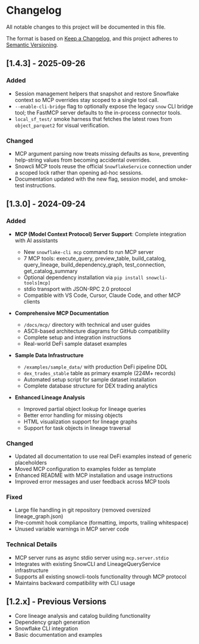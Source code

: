 # Changelog

All notable changes to this project will be documented in this file.

The format is based on [Keep a Changelog](https://keepachangelog.com/en/1.0.0/),
and this project adheres to [Semantic Versioning](https://semver.org/spec/v2.0.0.html).

## [1.4.3] - 2025-09-26

### Added
- Session management helpers that snapshot and restore Snowflake context so MCP
  overrides stay scoped to a single tool call.
- `--enable-cli-bridge` flag to optionally expose the legacy `snow` CLI bridge
  tool; the FastMCP server defaults to the in-process connector tools.
- `local_sf_test/` smoke harness that fetches the latest rows from
  `object_parquet2` for visual verification.

### Changed
- MCP argument parsing now treats missing defaults as `None`, preventing
  help-string values from becoming accidental overrides.
- Snowcli MCP tools reuse the official `SnowflakeService` connection under a
  scoped lock rather than opening ad-hoc sessions.
- Documentation updated with the new flag, session model, and smoke-test
  instructions.

## [1.3.0] - 2024-09-24

### Added
- **MCP (Model Context Protocol) Server Support**: Complete integration with AI assistants
  - New `snowflake-cli mcp` command to run MCP server
  - 7 MCP tools: execute_query, preview_table, build_catalog, query_lineage, build_dependency_graph, test_connection, get_catalog_summary
  - Optional dependency installation via `pip install snowcli-tools[mcp]`
  - stdio transport with JSON-RPC 2.0 protocol
  - Compatible with VS Code, Cursor, Claude Code, and other MCP clients

- **Comprehensive MCP Documentation**
  - `/docs/mcp/` directory with technical and user guides
  - ASCII-based architecture diagrams for GitHub compatibility
  - Complete setup and integration instructions
  - Real-world DeFi sample dataset examples

- **Sample Data Infrastructure**
  - `/examples/sample_data/` with production DeFi pipeline DDL
  - `dex_trades_stable` table as primary example (224M+ records)
  - Automated setup script for sample dataset installation
  - Complete database structure for DEX trading analytics

- **Enhanced Lineage Analysis**
  - Improved partial object lookup for lineage queries
  - Better error handling for missing objects
  - HTML visualization support for lineage graphs
  - Support for task objects in lineage traversal

### Changed
- Updated all documentation to use real DeFi examples instead of generic placeholders
- Moved MCP configuration to examples folder as template
- Enhanced README with MCP installation and usage instructions
- Improved error messages and user feedback across MCP tools

### Fixed
- Large file handling in git repository (removed oversized lineage_graph.json)
- Pre-commit hook compliance (formatting, imports, trailing whitespace)
- Unused variable warnings in MCP server code

### Technical Details
- MCP server runs as async stdio server using `mcp.server.stdio`
- Integrates with existing SnowCLI and LineageQueryService infrastructure
- Supports all existing snowcli-tools functionality through MCP protocol
- Maintains backward compatibility with CLI usage

## [1.2.x] - Previous Versions
- Core lineage analysis and catalog building functionality
- Dependency graph generation
- Snowflake CLI integration
- Basic documentation and examples
